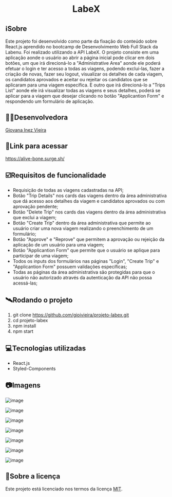 <h1 align="center">LabeX</h1>

##  ℹ️Sobre
Este projeto foi desenvolvido como parte da fixação do conteúdo sobre React.js aprendido no bootcamp de Desenvolvimento Web Full Stack da Labenu. Foi realizado utilizando a API LabeX. O projeto consiste em uma aplicação aonde o usuário ao abrir a página inicial pode clicar em dois botões, um que irá direcioná-lo a "Administrative Area" aonde ele poderá efetuar o login e ter acesso a todas as viagens, podendo excluí-las, fazer a criação de novas, fazer seu logout, visualizar os detalhes de cada viagem, os candidatos aprovados e aceitar ou rejeitar os candidatos que se aplicaram para uma viagem específica. E outro que irá direcioná-lo a "Trips List" aonde ele irá visualizar todas as viagens e seus detalhes, poderá se aplicar para a viagem que desejar clicando no botão "Applicantion Form" e respondendo um formulário de aplicação.

##  👩‍💻Desenvolvedora
<a href="https://github.com/gioivieira" target="_blank"><p>Giovana Inez Vieira</p></a>

## 🔗Link para acessar
https://alive-bone.surge.sh/

## ☑️Requisitos de funcionalidade
- Requisição de todas as viagens cadastradas na API;
- Botão "Trip Details" nos cards das viagens dentro da área administrativa que dá acesso aos detalhes da viagem e candidatos aprovados ou com aprovação pendente;
- Botão "Delete Trip" nos cards das viagens dentro da área administrativa que exclui a viagem;
- Botão "Create Trip" dentro da área administrativa que permite ao usuário criar uma nova viagem realizando o preenchimento de um formulário;
- Botão "Approve" e "Reprove" que permitem a aprovação ou rejeição da aplicação de um usuário para uma viagem;
- Botão "Applicantion Form" que permite que o usuário se aplique para participar de uma viagem;
- Todos os inputs dos formulários nas páginas "Login", "Create Trip" e "Applicantion Form" possuem validações específicas;
- Todas as páginas da área administrativa são protegidas para que o usuário não autorizado através da autenticação da API não possa acessá-las;

## 🛰Rodando o projeto

1. git clone https://github.com/gioivieira/projeto-labex.git 
2. cd projeto-labex 
3. npm install
4. npm start

## 💻Tecnologias utilizadas
- React.js
- Styled-Components

## 📷Imagens

![image](https://user-images.githubusercontent.com/102439115/193111341-6ae37bb8-fb10-4528-b670-fc3deb8cc80b.png)

![image](https://user-images.githubusercontent.com/102439115/193111411-df335a53-3c29-4d7f-98f9-3db68dd2b320.png)

![image](https://user-images.githubusercontent.com/102439115/193111470-aa80000a-65c5-4250-9300-fecf62789251.png)

![image](https://user-images.githubusercontent.com/102439115/193111675-4e26bb15-7406-4684-bab6-79b7c00a0a95.png)

![image](https://user-images.githubusercontent.com/102439115/193111712-439835ca-630b-4cc8-a9f8-cbd62ce3c08d.png)

![image](https://user-images.githubusercontent.com/102439115/193111790-47b6cadf-9dfc-4dd6-b12b-58774fa7bec1.png)

![image](https://user-images.githubusercontent.com/102439115/193111840-cd49905d-260b-4402-96d6-0971f4c67f48.png)

## 📝Sobre a licença

Este projeto está licenciado nos termos da licença [MIT](./LICENSE).


